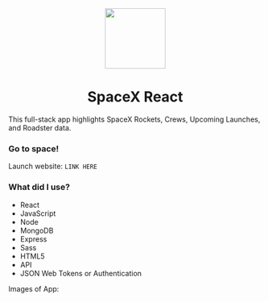<div align="center">
  <img width="120px" src="https://www.flaticon.com/svg/vstatic/svg/3655/3655161.svg?token=exp=1611420766~hmac=e0e6db1764bccb481ca5226630c62d8f" />
</div>

<h1 align="center"> SpaceX React </h1>

This full-stack app highlights SpaceX Rockets, Crews, Upcoming Launches, and Roadster data.

### Go to space!

Launch website: `LINK HERE`

### What did I use?

- React
- JavaScript
- Node
- MongoDB
- Express
- Sass
- HTML5
- API
- JSON Web Tokens or Authentication

Images of App:
